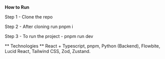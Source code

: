 **How to Run**

Step 1 - Clone the repo

Step 2 - After cloning run pnpm i

Step 3 - To run the project - pnpm run dev


** Technologies **
React + Typescript, pnpm, Python (Backend), Flowbite, Lucid React, Tailwind CSS, Zod, Zustand.
